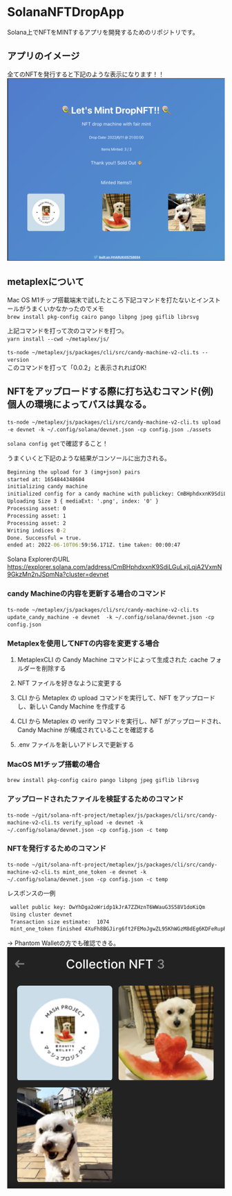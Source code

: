 # SolanaNFTDropApp
Solana上でNFTをMINTするアプリを開発するためのリポジトリです。

## アプリのイメージ

 全てのNFTを発行すると下記のような表示になります！！
 <img src="./imgs/2.png">

## metaplexについて
   Mac OS M1チップ搭載端末で試したところ下記コマンドを打たないとインストールがうまくいかなかったのでメモ  
   `brew install pkg-config cairo pango libpng jpeg giflib librsvg`  

   上記コマンドを打って次のコマンドを打つ。  
   `yarn install --cwd ~/metaplex/js/`  

   `ts-node ~/metaplex/js/packages/cli/src/candy-machine-v2-cli.ts --version`  
   このコマンドを打って「0.0.2」と表示されればOK!

## NFTをアップロードする際に打ち込むコマンド(例) 個人の環境によってパスは異なる。
   `ts-node ~/metaplex/js/packages/cli/src/candy-machine-v2-cli.ts upload -e devnet -k ~/.config/solana/devnet.json -cp config.json ./assets`  

   `solana config get`で確認すること！   

   うまくいくと下記のような結果がコンソールに出力される。  
   ```cmd
   Beginning the upload for 3 (img+json) pairs
   started at: 1654844348604
   initializing candy machine
   initialized config for a candy machine with publickey: CmBHphdxxnK9SdiLGuLxjLqjA2VxmN9GkzMn2nJSpmNa
   Uploading Size 3 { mediaExt: '.png', index: '0' }
   Processing asset: 0
   Processing asset: 1
   Processing asset: 2
   Writing indices 0-2
   Done. Successful = true.
   ended at: 2022-06-10T06:59:56.171Z. time taken: 00:00:47
   ```
     
   Solana ExplorerのURL
   <a href="https://explorer.solana.com/address/CmBHphdxxnK9SdiLGuLxjLqjA2VxmN9GkzMn2nJSpmNa?cluster=devnet">https://explorer.solana.com/address/CmBHphdxxnK9SdiLGuLxjLqjA2VxmN9GkzMn2nJSpmNa?cluster=devnet</a>

### candy Machineの内容を更新する場合のコマンド
 `ts-node ~/metaplex/js/packages/cli/src/candy-machine-v2-cli.ts update_candy_machine -e devnet  -k ~/.config/solana/devnet.json -cp config.json`

### Metaplexを使用してNFTの内容を変更する場合
   1. MetaplexCLI の Candy Machine コマンドによって生成された .cache フォルダーを削除する

   2. NFT ファイルを好きなように変更する

   3. CLI から Metaplex の upload コマンドを実行して、NFT をアップロードし、新しい Candy Machine を作成する

   4. CLI から Metaplex の verify コマンドを実行し、NFT がアップロードされ、Candy Machine が構成されていることを確認する

   5. .env ファイルを新しいアドレスで更新する

### MacOS M1チップ搭載の場合 
  `brew install pkg-config cairo pango libpng jpeg giflib librsvg`
  
### アップロードされたファイルを検証するためのコマンド
  `ts-node ~/git/solana-nft-project/metaplex/js/packages/cli/src/candy-machine-v2-cli.ts verify_upload -e devnet -k ~/.config/solana/devnet.json -cp config.json -c temp`

### NFTを発行するためのコマンド
  `ts-node ~/git/solana-nft-project/metaplex/js/packages/cli/src/candy-machine-v2-cli.ts mint_one_token -e devnet -k ~/.config/solana/devnet.json -cp config.json -c temp`  

  レスポンスの一例  
  ```cmd
   wallet public key: DwYhDga2oWridp1kJrA7ZZHznT6WWauG3S58V1doKiQm
   Using cluster devnet
   Transaction size estimate:  1074
   mint_one_token finished 4XuFh8BGJirg6ft2FEMoJgwZL95KhWGzM8dEg6KDFeRupRvHgKKquyDcpFwFcXN3wyEnnvGowprtarPZh94j5QSA
  ```

  → Phantom Walletの方でも確認できる。
  <img src="./imgs/1.png">
  